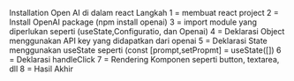 Installation Open AI di dalam react
Langkah 
  1 = membuat react project
	2 = Install OpenAI package (npm install openai)
	3 = import module yang diperlukan seperti (useState,Configuratio, dan Openai)
	4 = Deklarasi Object menggunakan API key yang didapatkan dari openai
	5 = Deklarasi State menggunakan useState seperti (const [prompt,setPropmt]  = useState([])
	6 = Deklarasi handleClick
	7 = Rendering Komponen seperti button, textarea, dll
	8 = Hasil Akhir
